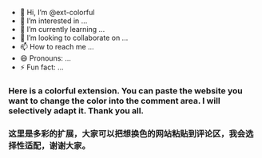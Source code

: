 - 👋 Hi, I’m @ext-colorful
- 👀 I’m interested in ...
- 🌱 I’m currently learning ...
- 💞️ I’m looking to collaborate on ...
- 📫 How to reach me ...
- 😄 Pronouns: ...
- ⚡ Fun fact: ...

### Here is a colorful extension. You can paste the website you want to change the color into the comment area. I will selectively adapt it. Thank you all.

### 这里是多彩的扩展，大家可以把想换色的网站粘贴到评论区，我会选择性适配，谢谢大家。
